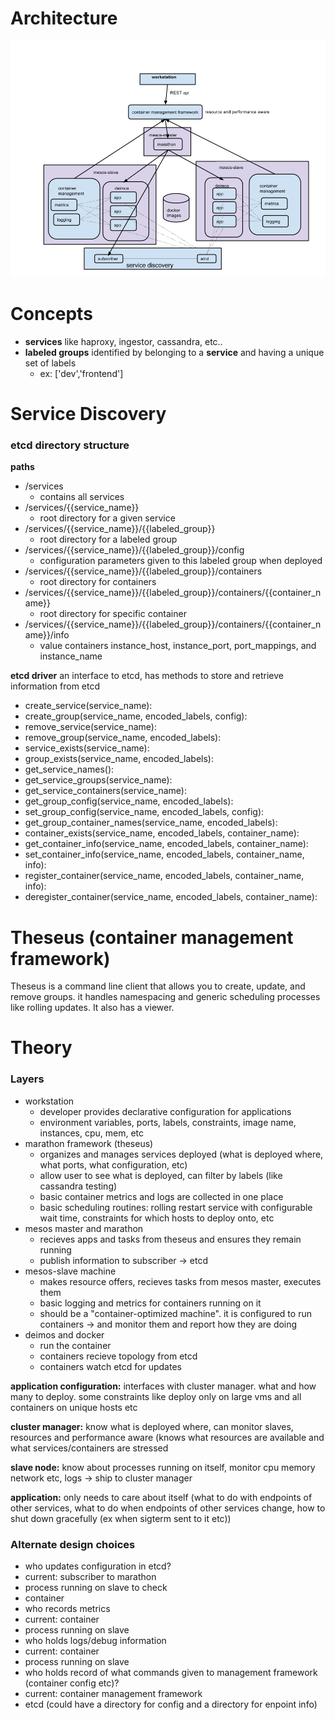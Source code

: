 # Architecture

<img src='/comparisons/mesos-kub.png'></img>

# Concepts

* __services__ like haproxy, ingestor, cassandra, etc..
* __labeled groups__ identified by belonging to a __service__ and having a unique set of labels 
	* ex: ['dev','frontend'] 

# Service Discovery

### etcd directory structure

__paths__
* /services
	* contains all services
* /services/{{service_name}}
	* root directory for a given service
* /services/{{service_name}}/{{labeled_group}}
	* root directory for a labeled group
* /services/{{service_name}}/{{labeled_group}}/config
	* configuration parameters given to this labeled group when deployed
* /services/{{service_name}}/{{labeled_group}}/containers
	* root directory for containers
* /services/{{service_name}}/{{labeled_group}}/containers/{{container_name}}
	* root directory for specific container
* /services/{{service_name}}/{{labeled_group}}/containers/{{container_name}}/info
	* value containers instance_host, instance_port, port_mappings, and instance_name	

__etcd driver__
an interface to etcd, has methods to store and retrieve information from etcd
* create_service(service_name):
* create_group(service_name, encoded_labels, config):
* remove_service(service_name):
* remove_group(service_name, encoded_labels):
* service_exists(service_name):
* group_exists(service_name, encoded_labels):
* get_service_names():
* get_service_groups(service_name):
* get_service_containers(service_name):
* get_group_config(service_name, encoded_labels):
* set_group_config(service_name, encoded_labels, config):
* get_group_container_names(service_name, encoded_labels):
* container_exists(service_name, encoded_labels, container_name):
* get_container_info(service_name, encoded_labels, container_name):
* set_container_info(service_name, encoded_labels, container_name, info):
* register_container(service_name, encoded_labels, container_name, info):
* deregister_container(service_name, encoded_labels, container_name):

# Theseus (container management framework)

Theseus is a command line client that allows you to create, update, and remove groups. 
it handles namespacing and generic scheduling processes like rolling updates.
It also has a viewer.

# Theory

### Layers
* workstation
  * developer provides declarative configuration for applications
  * environment variables, ports, labels, constraints, image name, instances, cpu, mem, etc
* marathon framework (theseus)
  * organizes and manages services deployed (what is deployed where, what ports, what configuration, etc)
  * allow user to see what is deployed, can filter by labels (like cassandra testing)
  * basic container metrics and logs are collected in one place
  * basic scheduling routines: rolling restart service with configurable wait time, constraints for which hosts to deploy onto, etc
* mesos master and marathon
  * recieves apps and tasks from theseus and ensures they remain running
  * publish information to subscriber -> etcd
* mesos-slave machine
  * makes resource offers, recieves tasks from mesos master, executes them
  * basic logging and metrics for containers running on it 
  * should be a "container-optimized machine". it is configured to run containers -> and monitor them and report how they are doing
* deimos and docker
  * run the container
  * containers recieve topology from etcd
  * containers watch etcd for updates

__application configuration:__ interfaces with cluster manager. what and how many to deploy. some constraints like deploy only on large vms and all containers on unique hosts etc

__cluster manager:__ know what is deployed where, can monitor slaves, resources and performance aware (knows what resources are
available and what services/containers are stressed

__slave node:__ know about processes running on itself, monitor cpu memory network etc, logs -> ship to cluster manager

__application:__ only needs to care about itself (what to do with endpoints of other services, 
what to do when endpoints of other services change, how to shut down gracefully (ex when sigterm sent to it etc))


### Alternate design choices
* who updates configuration in etcd?
 * current: subscriber to marathon
 * process running on slave to check
 * container
* who records metrics
 * current: container
 * process running on slave
* who holds logs/debug information
 * current: container
 * process running on slave
* who holds record of what commands given to management framework (container config etc)?
 * current: container management framework
 * etcd (could have a directory for config and a directory for enpoint info)
